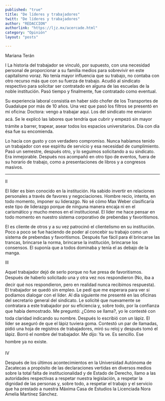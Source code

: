 ```yaml
---
published: "true"
title: "De líderes y trabajadores"
twitt: "De líderes y trabajadores"
author: "REDACCION"
authorlink: "https://ljz.mx/acercade.html"
category: "Opinión"
layout: "posts"

---
```



  Mariana Terán



  I La historia del trabajador se vinculó, por supuesto, con una necesidad personal de proporcionar a su familia medios para sobrevivir en este capitalismo voraz. No tenía mayor influencia que su trabajo, no contaba con otro recurso más que con su fuerza de trabajo. Acudió al sindicato respectivo para solicitar ser contratado en alguna de las escuelas de la noble institución. Pasó tiempo y finalmente, fue contratado como eventual.



  Su experiencia laboral consistía en haber sido chofer de los Transportes de Guadalupe por más de 10 años. Una vez que pasó los filtros se presentó en mi oficina: Doctora: vengo a trabajar aquí. Los del sindicato me enviaron acá. Se le explicó las labores que tendría que cubrir y empezó sin mayor trámite a barrer, trapear, asear todos los espacios universitarios. Día con día ésa fue su encomienda.



  Lo hacía con gusto y con verdadero compromiso. Nunca habíamos tenido un trabajador con ese espíritu de servicio y esa necesidad de cumplimiento. Pasó un semestre, después otro, y lo seguimos solicitando a su sindicato. Era inmejorable. Después nos acompañó en otro tipo de eventos, fuera de su horario de trabajo, como a presentaciones de libros y a congresos masivos.


** **


  II



  El líder es bien conocido en la institución. Ha sabido invertir en relaciones personales a través de favores y negociaciones. Hombre recio, intenta, en todo momento, imponer su liderazgo. No sé cómo Max Weber clasificaría este tipo de liderazgo porque de ninguna manera encaja ni en el carismático y mucho menos en el institucional. El líder me hace pensar en todo momento en nuestro sistema corporativo de prebendas y favoritismos.



  El es cliente de otros y a su vez patrocinó el clientelismo en su institución. Poco a poco se fue haciendo de poder al concebir su trabajo como un sistema de prebendas y favoritismos. Después fue fácil para él brincarse las trancas, brincarse la norma, brincarse la institución, brincarse los consensos. El suponía que a todos dominaba y tenía el as debajo de la manga.



  III



  Aquel trabajador dejó de serlo porque no fue presa de favoritismos. Después de haberlo solicitado una y otra vez nos respondieron (No, iba a decir qué nos respondieron, pero en realidad nunca recibimos respuesta). El trabajador se quedó sin empleo. Le pedí que me esperara para ver si podíamos dialogar con el líder. Al día siguiente me presenté en las oficinas del secretario general del sindicato. Le solicité que nuevamente se contratara a este trabajador por su eficiencia y, sobre todo, por la confianza que había demostrado. Me preguntó: ¿Cómo se llama?, yo le contesté con toda claridad indicando su nombre. Después lo escribió con un lápiz. El líder se aseguró de que el lápiz tuviera goma. Contestó un par de llamadas, pidió una hoja de registros de trabajadores, miró su reloj y después tomó el lápiz. Borró el nombre del trabajador. Me dijo: Ya ve. Es sencillo. Ese hombre ya no existe.



  IV



  Después de los últimos acontecimientos en la Universidad Autónoma de Zacatecas a propósito de las declaraciones vertidas en diversos medios sobre la total falta de institucionalidad y de Estado de Derecho, llamo a las autoridades respectivas a respetar nuestra legislación, a respetar la dignidad de las personas y, sobre todo, a respetar el trabajo y el servicio que ha prestado a nuestra Máxima Casa de Estudios la Licenciada Nora Amelia Martínez Sánchez.

